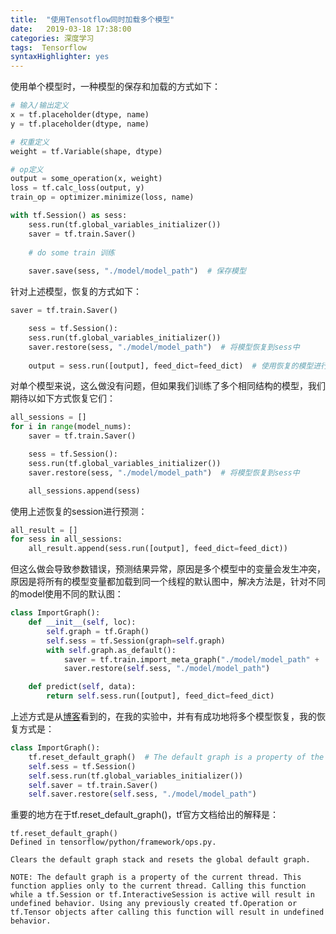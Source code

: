 ```yaml
---
title:  "使用Tensotflow同时加载多个模型"
date:   2019-03-18 17:38:00
categories: 深度学习
tags:  Tensorflow
syntaxHighlighter: yes
---
```


使用单个模型时，一种模型的保存和加载的方式如下：

```python
# 输入/输出定义
x = tf.placeholder(dtype, name)
y = tf.placeholder(dtype, name)

# 权重定义
weight = tf.Variable(shape, dtype)

# op定义
output = some_operation(x, weight)
loss = tf.calc_loss(output, y)
train_op = optimizer.minimize(loss, name)

with tf.Session() as sess:
    sess.run(tf.global_variables_initializer())
    saver = tf.train.Saver()
    
    # do some train 训练
    
    saver.save(sess, "./model/model_path")  # 保存模型
```
<!--more-->

针对上述模型，恢复的方式如下：

```python
saver = tf.train.Saver()

    sess = tf.Session():
    sess.run(tf.global_variables_initializer())
    saver.restore(sess, "./model/model_path")  # 将模型恢复到sess中
        
    output = sess.run([output], feed_dict=feed_dict)  # 使用恢复的模型进行预测
```

对单个模型来说，这么做没有问题，但如果我们训练了多个相同结构的模型，我们期待以如下方式恢复它们：
```python
all_sessions = []
for i in range(model_nums):
	saver = tf.train.Saver()

	sess = tf.Session():
	sess.run(tf.global_variables_initializer())
	saver.restore(sess, "./model/model_path")  # 将模型恢复到sess中

	all_sessions.append(sess)
```
使用上述恢复的session进行预测：
```python
all_result = []
for sess in all_sessions:
	all_result.append(sess.run([output], feed_dict=feed_dict))
```
但这么做会导致参数错误，预测结果异常，原因是多个模型中的变量会发生冲突，原因是将所有的模型变量都加载到同一个线程的默认图中，解决方法是，针对不同的model使用不同的默认图：
```python
class ImportGraph():
    def __init__(self, loc):
        self.graph = tf.Graph()
        self.sess = tf.Session(graph=self.graph)
        with self.graph.as_default():
            saver = tf.train.import_meta_graph("./model/model_path" + '.meta')
            saver.restore(self.sess, "./model/model_path")

    def predict(self, data):
    	return self.sess.run([output], feed_dict=feed_dict)
```
上述方式是从[博客](https://blog.csdn.net/lc013/article/details/84202901)看到的，在我的实验中，并有有成功地将多个模型恢复，我的恢复方式是：
```python
class ImportGraph():
	tf.reset_default_graph()  # The default graph is a property of the current thread. 重置当前线程中的默认图
	self.sess = tf.Session()
    self.sess.run(tf.global_variables_initializer())
    self.saver = tf.train.Saver()
    self.saver.restore(self.sess, "./model/model_path")
```

重要的地方在于tf.reset_default_graph()，tf官方文档给出的解释是：

```
tf.reset_default_graph()
Defined in tensorflow/python/framework/ops.py.

Clears the default graph stack and resets the global default graph.

NOTE: The default graph is a property of the current thread. This function applies only to the current thread. Calling this function while a tf.Session or tf.InteractiveSession is active will result in undefined behavior. Using any previously created tf.Operation or tf.Tensor objects after calling this function will result in undefined behavior.
```